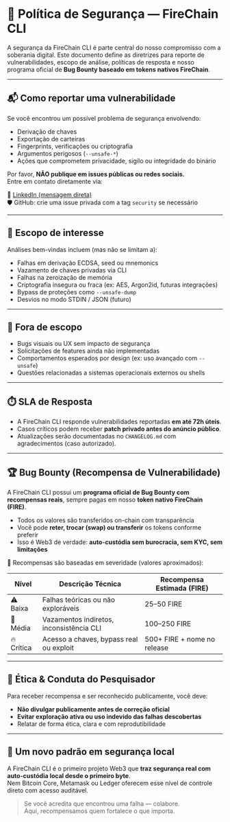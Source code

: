# 🔐 Política de Segurança — FireChain CLI

A segurança da FireChain CLI é parte central do nosso compromisso com a soberania digital. Este documento define as diretrizes para reporte de vulnerabilidades, escopo de análise, políticas de resposta e nosso programa oficial de **Bug Bounty baseado em tokens nativos FireChain**.

---

## 📬 Como reportar uma vulnerabilidade

Se você encontrou um possível problema de segurança envolvendo:

- Derivação de chaves
- Exportação de carteiras
- Fingerprints, verificações ou criptografia
- Argumentos perigosos (`--unsafe-*`)
- Ações que comprometem privacidade, sigilo ou integridade do binário

Por favor, **NÃO publique em issues públicas ou redes sociais.**  
Entre em contato diretamente via:

🔗 [LinkedIn (mensagem direta)](https://www.linkedin.com/in/guilhermelimadev-web3/)  
🛡️ GitHub: crie uma issue privada com a tag `security` se necessário

---

## 🎯 Escopo de interesse

Análises bem-vindas incluem (mas não se limitam a):

- Falhas em derivação ECDSA, seed ou mnemonics
- Vazamento de chaves privadas via CLI
- Falhas na zeroização de memória
- Criptografia insegura ou fraca (ex: AES, Argon2id, futuras integrações)
- Bypass de proteções como `--unsafe-dump`
- Desvios no modo STDIN / JSON (futuro)

---

## 🚫 Fora de escopo

- Bugs visuais ou UX sem impacto de segurança
- Solicitações de features ainda não implementadas
- Comportamentos esperados por design (ex: uso avançado com `--unsafe`)
- Questões relacionadas a sistemas operacionais externos ou shells

---

## ⏱️ SLA de Resposta

- A FireChain CLI responde vulnerabilidades reportadas **em até 72h úteis**.
- Casos críticos podem receber **patch privado antes do anúncio público**.
- Atualizações serão documentadas no `CHANGELOG.md` com agradecimentos (caso autorizado).

---

## 🏆 Bug Bounty (Recompensa de Vulnerabilidade)

A FireChain CLI possui um **programa oficial de Bug Bounty com recompensas reais**, sempre pagas em nosso **token nativo FireChain (FIRE)**.

- Todos os valores são transferidos on-chain com transparência
- Você pode **reter, trocar (swap) ou transferir** os tokens conforme preferir
- Isso é Web3 de verdade: **auto-custódia sem burocracia, sem KYC, sem limitações**

🏅 Recompensas são baseadas em severidade (valores aproximados):

| Nível         | Descrição Técnica                        | Recompensa Estimada (FIRE)     |
|---------------|------------------------------------------|---------------------------------|
| ⚠️ Baixa      | Falhas teóricas ou não exploráveis       | 25–50 FIRE                      |
| 🚨 Média      | Vazamentos indiretos, inconsistência CLI  | 100–250 FIRE                    |
| 🔥 Crítica    | Acesso a chaves, bypass real ou exploit   | 500+ FIRE + nome no release     |

---

## 🤝 Ética & Conduta do Pesquisador

Para receber recompensa e ser reconhecido publicamente, você deve:

- **Não divulgar publicamente antes de correção oficial**
- **Evitar exploração ativa ou uso indevido das falhas descobertas**
- Relatar de forma ética, clara e com reprodutibilidade

---

## 🔐 Um novo padrão em segurança local

A FireChain CLI é o primeiro projeto Web3 que **traz segurança real com auto-custódia local desde o primeiro byte**.  
Nem Bitcoin Core, Metamask ou Ledger oferecem esse nível de controle direto com acesso auditável.

> Se você acredita que encontrou uma falha — colabore.  
> Aqui, recompensamos quem fortalece o que importa.
